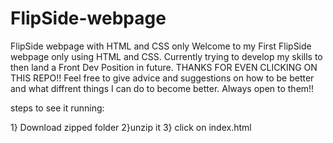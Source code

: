 # FlipSide-webpage
FlipSide webpage with HTML and CSS only
Welcome to my First FlipSide webpage only using HTML and CSS. 
Currently trying to develop my skills to then land a Front Dev Position in future. 
THANKS FOR EVEN CLICKING ON THIS REPO!! 
Feel free to give advice and suggestions on how to be better and what diffrent things I can do to become better.
Always open to them!! 

steps to  see it running:

1} Download zipped folder
2}unzip it 
3} click on index.html 
